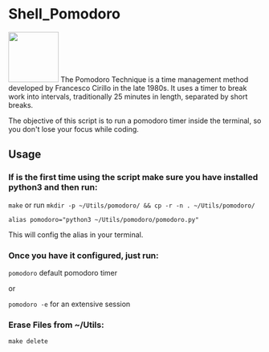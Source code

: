 # Shell_Pomodoro

<img src="https://img.gs/czjpqfbdkz/full/https://github.com/rubik/pomodoro-rs/raw/master/images/logo.png" height=100px>
The Pomodoro Technique is a time management method developed by Francesco Cirillo in the late 1980s. It uses a timer to break work into intervals, traditionally 25 minutes in length, separated by short breaks.

The objective of this script is to run a pomodoro timer inside the terminal, so you don't lose your focus while coding.

## Usage
### If is the first time using the script make sure you have installed python3 and then run:

```make``` or run ```mkdir -p ~/Utils/pomodoro/ && cp -r -n . ~/Utils/pomodoro/```

```alias pomodoro="python3 ~/Utils/pomodoro/pomodoro.py"```

This will config the alias in your terminal.

### Once you have it configured, just run:

```pomodoro``` default pomodoro timer

or

```pomodoro -e``` for an extensive session


### Erase Files from ~/Utils:
```make delete```
